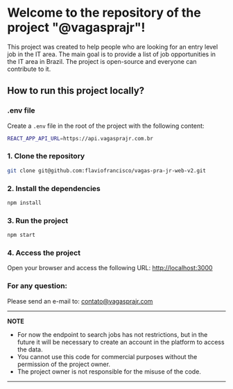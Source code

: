 # Welcome to the repository of the project "@vagasprajr"!

This project was created to help people who are looking for an entry level job in the IT area. The main goal is to provide a list of job opportunities in the IT area in Brazil. The project is open-source and everyone can contribute to it.

## How to run this project locally?

### .env file

Create a `.env` file in the root of the project with the following content:

```bash
REACT_APP_API_URL=https://api.vagasprajr.com.br
```

### 1. Clone the repository

```bash
git clone git@github.com:flaviofrancisco/vagas-pra-jr-web-v2.git
```

### 2. Install the dependencies

```bash
npm install
```

### 3. Run the project

```bash
npm start
```

### 4. Access the project

Open your browser and access the following URL: [http://localhost:3000](http://localhost:3000)

### For any question:

Please send an e-mail to: [contato@vagasprajr.com](mailto:contato@vagasprajr.com.br)

---

**NOTE**

- For now the endpoint to search jobs has not restrictions, but in the future it will be necessary to create an account in the platform to access the data.
- You cannot use this code for commercial purposes without the permission of the project owner.
- The project owner is not responsible for the misuse of the code.

---
